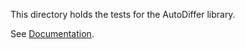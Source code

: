 This directory holds the tests for the AutoDiffer library.

See [Documentation](https://github.com/79-99/cs107-FinalProject/blob/master/docs/documentation.md).